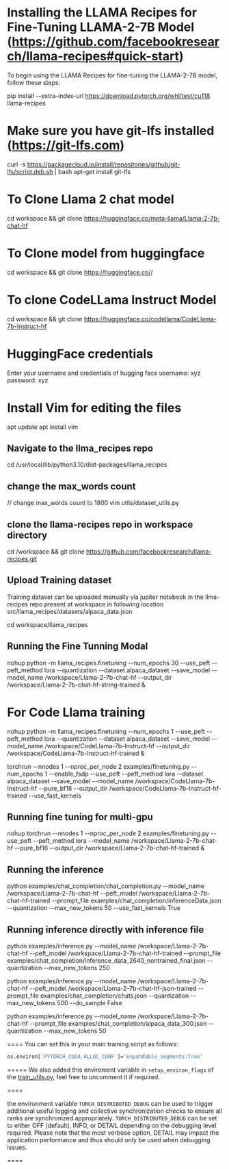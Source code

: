 # Installing the LLAMA Recipes for Fine-Tuning LLAMA-2-7B Model (https://github.com/facebookresearch/llama-recipes#quick-start)

To begin using the LLAMA Recipes for fine-tuning the LLAMA-2-7B model, follow these steps:

pip install --extra-index-url https://download.pytorch.org/whl/test/cu118 llama-recipes

# Make sure you have git-lfs installed (https://git-lfs.com)

curl -s https://packagecloud.io/install/repositories/github/git-lfs/script.deb.sh | bash
apt-get install git-lfs

# To Clone Llama 2 chat model

cd workspace && git clone https://huggingface.co/meta-llama/Llama-2-7b-chat-hf

# To Clone model from huggingface

cd workspace && git clone https://huggingface.co/<your-username>/<your-model-name>

# To clone CodeLLama Instruct Model

cd workspace && git clone https://huggingface.co/codellama/CodeLlama-7b-Instruct-hf

# HuggingFace credentials

Enter your username and credentials of hugging face
username: xyz
password: xyz

# Install Vim for editing the files

apt update
apt install vim

## Navigate to the llma_recipes repo

cd /usr/local/lib/python3.10/dist-packages/llama_recipes

## change the max_words count

// change max_words count to 1800
vim utils/dataset_utils.py

## clone the llama-recipes repo in workspace directory

cd /workspace && git clone https://github.com/facebookresearch/llama-recipes.git

## Upload Training dataset

Training dataset can be uploaded manually via jupiter notebook in the llma-recipes repo present at workspace in following location src/llama_recipes/datasets/alpaca_data.json

cd workspace/llama_recipes

## Running the Fine Tunning Modal

nohup python -m llama_recipes.finetuning --num_epochs 30 --use_peft --peft_method lora --quantization --dataset alpaca_dataset --save_model --model_name /workspace/Llama-2-7b-chat-hf --output_dir /workspace/Llama-2-7b-chat-hf-string-trained &

# For Code Llama training

nohup python -m llama_recipes.finetuning --num_epochs 1 --use_peft --peft_method lora --quantization --dataset alpaca_dataset --save_model --model_name /workspace/CodeLlama-7b-Instruct-hf --output_dir /workspace/CodeLlama-7b-Instruct-hf-trained &

torchrun --nnodes 1 --nproc_per_node 2 examples/finetuning.py --num_epochs 1 --enable_fsdp --use_peft --peft_method lora --dataset alpaca_dataset --save_model --model_name /workspace/CodeLlama-7b-Instruct-hf --pure_bf16 --output_dir /workspace/CodeLlama-7b-Instruct-hf-trained --use_fast_kernels

## Running fine tuning for multi-gpu

nohup torchrun --nnodes 1 --nproc_per_node 2 examples/finetuning.py --use_peft --peft_method lora --model_name /workspace/Llama-2-7b-chat-hf --pure_bf16 --output_dir /workspace/Llama-2-7b-chat-hf-trained &

## Running the inference

python examples/chat_completion/chat_completion.py --model_name /workspace/Llama-2-7b-chat-hf --peft_model /workspace/Llama-2-7b-chat-hf-trained --prompt_file examples/chat_completion/inferenceData.json --quantization --max_new_tokens 50 --use_fast_kernels True

## Running inference directly with inference file

python examples/inference.py --model_name /workspace/Llama-2-7b-chat-hf --peft_model /workspace/Llama-2-7b-chat-hf-trained --prompt_file examples/chat_completion/inference_data_2640_nontrained_final.json --quantization --max_new_tokens 250

python examples/inference.py --model_name /workspace/Llama-2-7b-chat-hf --peft_model /workspace/Llama-2-7b-chat-hf-json-trained --prompt_file examples/chat_completion/chats.json --quantization --max_new_tokens 500 --do_sample False

python examples/inference.py --model_name /workspace/Llama-2-7b-chat-hf --prompt_file examples/chat_completion/alpaca_data_300.json --quantization --max_new_tokens 50

====
You can set this in your main training script as follows:

```bash
os.environ['PYTORCH_CUDA_ALLOC_CONF']='expandable_segments:True'
```

=====
We also added this enviroment variable in `setup_environ_flags` of the [train_utils.py](../utils/train_utils.py), feel free to uncomment it if required.

====

the environment variable `TORCH_DISTRIBUTED_DEBUG` can be used to trigger additional useful logging and collective synchronization checks to ensure all ranks are synchronized appropriately. `TORCH_DISTRIBUTED_DEBUG` can be set to either OFF (default), INFO, or DETAIL depending on the debugging level required. Please note that the most verbose option, DETAIL may impact the application performance and thus should only be used when debugging issues.

====
